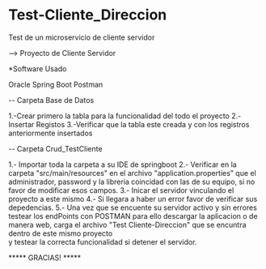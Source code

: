 # Test-Cliente_Direccion
Test de un microservicio de cliente servidor

--> Proyecto de Cliente Servidor

*Software Usado

Oracle
Spring Boot
Postman

-- Carpeta Base de Datos

1.-Crear primero la tabla para la funcionalidad del todo el proyecto
2.-Insertar Registos
3.-Verificar que la tabla este creada y con los registros anteriormente insertados

-- Carpeta Crud_TestCliente

1.- Importar toda la carpeta a su IDE de springboot
2.- Verificar en la carpeta "src/main/resources" en el archivo "application.properties" que
	el administrador, password y la libreria coincidad con las de su equipo, si no favor
	de modificar esos campos.
3.- Inicar el servidor vinculando el proyecto a este mismo
4.- Si llegara a haber un error favor de verificar sus depedencias.
5.- Una vez que se encuente su servidor activo y sin errores testear los endPoints con POSTMAN
	para ello descargar la aplicacion o de manera web, carga el archivo
	"Test Cliente-Direccion" que se encuntra dentro de este mismo proyecto	
	y testear la correcta funcionalidad si detener el servidor.



***** GRACIAS! *****
